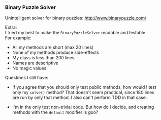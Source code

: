 ### Binary Puzzle Solver

Unintelligent solver for binary puzzles: http://www.binarypuzzle.com/

Extra:<br>
I tried my best to make the `BinaryPuzzleSolver` readable and testable.<br>
For example:
* All my methods are short (max 20 lines)
* None of my methods produce side-effects
* My class is less than 200 lines
* Names are descriptive
* No magic values

Questions I still have:
* If you agree that you should only test public methods,
how would I test only my `solve()` method?
That doesn't seem practical, since 180 lines are run
by only that method. I also can't perform TDD in that case.

* I'm in the only test non-trivial code. But how do I decide,
and creating methods with the `default` modifier is goo?
